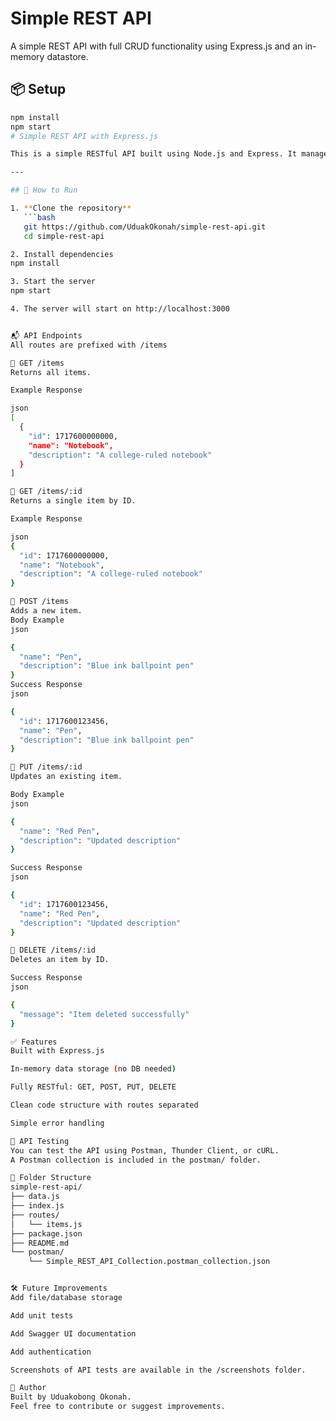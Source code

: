 # Simple REST API

A simple REST API with full CRUD functionality using Express.js and an in-memory datastore.

## 📦 Setup

```bash
npm install
npm start
# Simple REST API with Express.js

This is a simple RESTful API built using Node.js and Express. It manages a list of items in-memory (no database).

---

## 🚀 How to Run

1. **Clone the repository**  
   ```bash
   git https://github.com/UduakOkonah/simple-rest-api.git
   cd simple-rest-api

2. Install dependencies
npm install

3. Start the server
npm start

4. The server will start on http://localhost:3000


📬 API Endpoints
All routes are prefixed with /items

🔹 GET /items
Returns all items.

Example Response

json
[
  {
    "id": 1717600000000,
    "name": "Notebook",
    "description": "A college-ruled notebook"
  }
]

🔹 GET /items/:id
Returns a single item by ID.

Example Response

json
{
  "id": 1717600000000,
  "name": "Notebook",
  "description": "A college-ruled notebook"
}

🔹 POST /items
Adds a new item.
Body Example
json

{
  "name": "Pen",
  "description": "Blue ink ballpoint pen"
}
Success Response
json

{
  "id": 1717600123456,
  "name": "Pen",
  "description": "Blue ink ballpoint pen"
}

🔹 PUT /items/:id
Updates an existing item.

Body Example
json

{
  "name": "Red Pen",
  "description": "Updated description"
}

Success Response
json

{
  "id": 1717600123456,
  "name": "Red Pen",
  "description": "Updated description"
}

🔹 DELETE /items/:id
Deletes an item by ID.

Success Response
json

{
  "message": "Item deleted successfully"
}

✅ Features
Built with Express.js

In-memory data storage (no DB needed)

Fully RESTful: GET, POST, PUT, DELETE

Clean code structure with routes separated

Simple error handling

🔬 API Testing
You can test the API using Postman, Thunder Client, or cURL.
A Postman collection is included in the postman/ folder.

📂 Folder Structure
simple-rest-api/
├── data.js
├── index.js
├── routes/
│   └── items.js
├── package.json
├── README.md
└── postman/
    └── Simple_REST_API_Collection.postman_collection.json


🛠 Future Improvements
Add file/database storage

Add unit tests

Add Swagger UI documentation

Add authentication

Screenshots of API tests are available in the /screenshots folder.

👤 Author
Built by Uduakobong Okonah.
Feel free to contribute or suggest improvements.